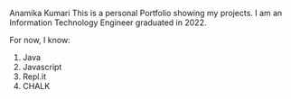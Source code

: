 Anamika Kumari
This is a personal Portfolio showing my projects.
I am an Information Technology Engineer graduated in 2022.

For now, I know:
1. Java
2. Javascript
3. Repl.it
4. CHALK